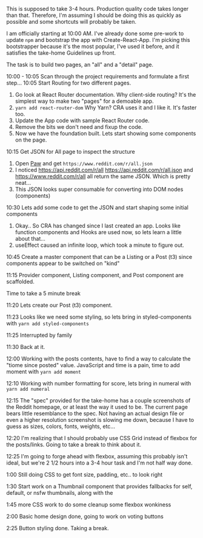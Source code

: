 This is supposed to take 3-4 hours. Production quality code takes longer than that. Therefore, I'm assuming I should be doing this as quickly as possible and some shortcuts will probably be taken.

I am officially starting at 10:00 AM. I've already done some pre-work to update `npm` and bootstrap the app with Create-React-App. I'm picking this bootstrapper because it's the most popular, I've used it before, and it satisfies the take-home Guidelines up front.

The task is to build two pages, an "all" and a "detail" page.

10:00 - 10:05 Scan through the project requirements and formulate a first step...
10:05 Start Routing for two different pages.

1.  Go look at React Router documentation. Why client-side routing? It's the simplest way to make two "pages" for a demoable app.
2.  `yarn add react-router-dom` Why Yarn? CRA uses it and I like it. It's faster too.
3.  Update the App code with sample React Router code.
4.  Remove the bits we don't need and fixup the code.
5.  Now we have the foundation built. Lets start showing some components on the page.

10:15 Get JSON for All page to inspect the structure

1.  Open [Paw](https://paw.cloud/) and get `https://www.reddit.com/r/all.json`
2.  I noticed https://api.reddit.com/r/all https://api.reddit.com/r/all.json and https://www.reddit.com/r/all all return the same JSON. Which is pretty neat...
3.  This JSON looks super consumable for converting into DOM nodes (components)

10:30 Lets add some code to get the JSON and start shaping some initial components

1.  Okay.. So CRA has changed since I last created an app. Looks like function components and Hooks are used now, so lets learn a little about that...
2.  useEffect caused an infinite loop, which took a minute to figure out.

10:45 Create a master component that can be a Listing or a Post (t3) since components appear to be switched on "kind"

11:15 Provider component, Listing component, and Post component are scaffolded.

Time to take a 5 minute break

11:20 Lets create our Post (t3) component.

11:23 Looks like we need some styling, so lets bring in styled-components with `yarn add styled-components`

11:25 Interrupted by family

11:30 Back at it.

12:00 Working with the posts contents, have to find a way to calculate the "tiome since posted" value.  JavaScript and time is a pain, time to add moment with `yarn add moment`

12:10 Working with number formatting for score, lets bring in numeral with `yarn add numeral`

12:15 The "spec" provided for the take-home has a couple screenshots of the Reddit homepage, or at least the way it used to be. The current page bears little resemblance to the spec. Not having an actual design file or even a higher resolution screenshot is slowing me down, because I have to guess as sizes, colors, fonts, weights, etc... 

12:20 I'm realizing that I should probably use CSS Grid instead of flexbox for the posts/links.  Going to take a break to think about it.

12:25 I'm going to forge ahead with flexbox, assuming this probably isn't ideal, but we're 2 1/2 hours into a 3-4 hour task and I'm not half way done. 

1:00 Still doing CSS to get font size, padding, etc.. to look right

1:30 Start work on a Thumbnail component that provides fallbacks for self, default, or nsfw thumbnails, along with the 

1:45 more CSS work to do some cleanup some flexbox wonkiness

2:00 Basic home design done, going to work on voting buttons

2:25 Button styling done.  Taking a break.